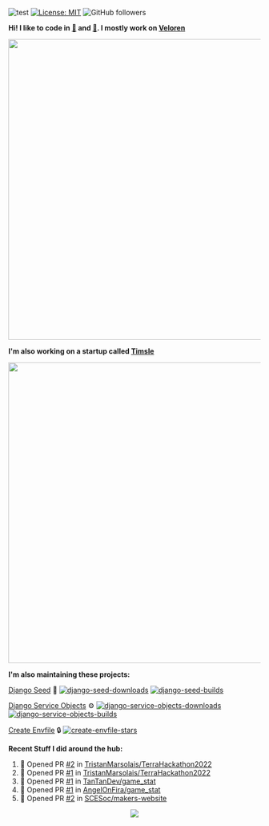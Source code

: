 ![test](https://hits.seeyoufarm.com/api/count/incr/badge.svg?url=https://github.com/AngelOnFira)
[![License: MIT](https://img.shields.io/badge/License-MIT-yellow.svg)](https://opensource.org/licenses/MIT)
![GitHub followers](https://img.shields.io/github/followers/angelonfira?style=social)

**Hi! I like to code in [:crab:](https://www.rust-lang.org/) and [:snake:](https://www.python.org/). I mostly work on [Veloren](https://veloren.net)**

<p align="center">
  <img width="600" src="https://media.discordapp.net/attachments/444005079410802699/730566298073038949/rsz_5f0656b6aa176.png">
</p>

**I'm also working on a startup called [Timsle](https://timsle.com)**

<p align="center">
  <img width="600" src="https://media.discordapp.net/attachments/444005079410802699/730566842674053130/rsz_5f0657242abb4.png">
</p>

**I'm also maintaining these projects:**

[Django Seed](https://github.com/Brobin/django-seed)
:seedling:
[![django-seed-downloads](https://pepy.tech/badge/django-seed)](https://pepy.tech/project/django-seed)
[![django-seed-builds](https://github.com/Brobin/django-seed/workflows/Test/badge.svg)](https://github.com/Brobin/django-seed)

[Django Service Objects](https://github.com/mixxorz/django-service-objects)
:gear:
[![django-service-objects-downloads](https://pepy.tech/badge/django-service-objects)](https://pepy.tech/project/django-service-objects)
[![django-service-objects-builds](https://github.com/mixxorz/django-service-objects/actions/workflows/test.yml/badge.svg)](https://github.com/mixxorz/django-service-objects/actions/workflows/test.yml)

[Create Envfile](https://github.com/SpicyPizza/create-envfile)
:lock:
[![create-envfile-stars](https://img.shields.io/github/stars/SpicyPizza/create-envfile?style=social)](https://github.com/SpicyPizza/create-envfile)

**Recent Stuff I did around the hub:**

<!--START_SECTION:activity-->
1. 💪 Opened PR [#2](https://github.com/TristanMarsolais/TerraHackathon2022/pull/2) in [TristanMarsolais/TerraHackathon2022](https://github.com/TristanMarsolais/TerraHackathon2022)
2. 💪 Opened PR [#1](https://github.com/TristanMarsolais/TerraHackathon2022/pull/1) in [TristanMarsolais/TerraHackathon2022](https://github.com/TristanMarsolais/TerraHackathon2022)
3. 💪 Opened PR [#1](https://github.com/TanTanDev/game_stat/pull/1) in [TanTanDev/game_stat](https://github.com/TanTanDev/game_stat)
4. 💪 Opened PR [#1](https://github.com/AngelOnFira/game_stat/pull/1) in [AngelOnFira/game_stat](https://github.com/AngelOnFira/game_stat)
5. 💪 Opened PR [#2](https://github.com/SCESoc/makers-website/pull/2) in [SCESoc/makers-website](https://github.com/SCESoc/makers-website)
<!--END_SECTION:activity-->

<p align="center">
  <img src="https://github-profile-trophy.vercel.app/?username=angelonfira&column=4&theme=nord&margin-w=15&margin-h=15">
</p>
